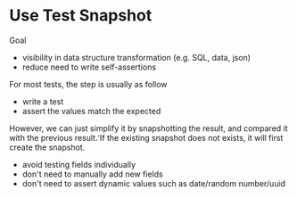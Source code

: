 # Use Test Snapshot

Goal
- visibility in data structure transformation (e.g. SQL, data, json)
- reduce need to write self-assertions

For most tests, the step is usually as follow
- write a test
- assert the values match the expected


However, we can just simplify it by snapshotting the result, and compared it with the previous result. ̛If the existing snapshot does not exists, it will first create the snapshot.


- avoid testing fields individually
- don't need to manually add new fields
- don't need to assert dynamic values such as date/random number/uuid
